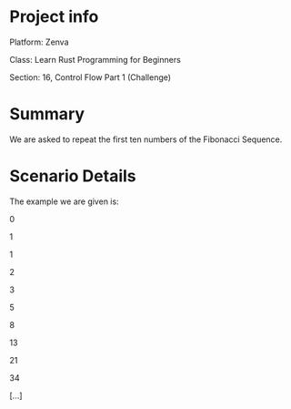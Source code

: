 # Project info

Platform:   Zenva

Class:      Learn Rust Programming for Beginners

Section:    16, Control Flow Part 1 (Challenge)

# Summary

We are asked to repeat the first ten numbers of the Fibonacci Sequence.

# Scenario Details

The example we are given is:

0

1

1

2

3

5

8

13

21

34

[...]
